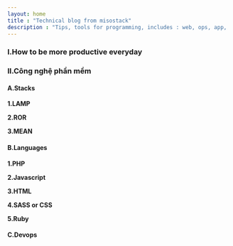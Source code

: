 ```yaml
---
layout: home
title : "Technical blog from misostack"
description : "Tips, tools for programming, includes : web, ops, app, ..."
---
```


### I.How to be more productive everyday

### II.Công nghệ phần mềm

#### A.Stacks

**1.LAMP**

**2.ROR**

**3.MEAN**

#### B.Languages

**1.PHP**

**2.Javascript**

**3.HTML**

**4.SASS or CSS**

**5.Ruby**

#### C.Devops
